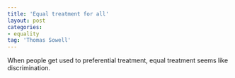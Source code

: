 ```yaml
---
title: 'Equal treatment for all'
layout: post
categories:
- equality
tag: 'Thomas Sowell'
---
```


When people get used to preferential treatment, equal treatment seems like discrimination.